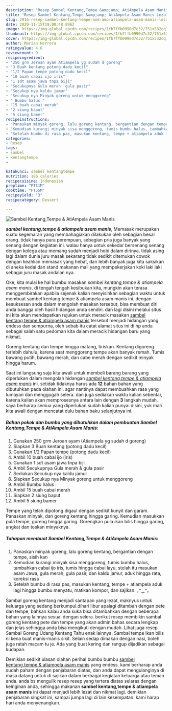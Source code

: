 ```yaml
---
description: "Resep Sambel Kentang,Tempe &amp;amp; AtiAmpela Asam Manis Lezat"
title: "Resep Sambel Kentang,Tempe &amp;amp; AtiAmpela Asam Manis Lezat"
slug: 2916-resep-sambel-kentang-tempe-and-amp-atiampela-asam-manis-lezat
date: 2020-11-15T19:00:48.896Z
image: https://img-global.cpcdn.com/recipes/1fb7ffb0990d7c32/751x532cq70/sambel-kentangtempe-atiampela-asam-manis-foto-resep-utama.jpg
thumbnail: https://img-global.cpcdn.com/recipes/1fb7ffb0990d7c32/751x532cq70/sambel-kentangtempe-atiampela-asam-manis-foto-resep-utama.jpg
cover: https://img-global.cpcdn.com/recipes/1fb7ffb0990d7c32/751x532cq70/sambel-kentangtempe-atiampela-asam-manis-foto-resep-utama.jpg
author: Marian Herrera
ratingvalue: 4.6
reviewcount: 9
recipeingredient:
- "250 grm Jeroan ayam Atiampela yg sudah d goreng"
- "3 Buah kentang potong dadu kecil"
- "1/2 Papan tempe potong dadu kecil"
- "10 buah cabai ijo iris"
- "1 sdt asam jawa tnpa biji"
- "Secukupnya Gula merah  gula pasir"
- "Secukup nya kaldu jamur"
- "Secukup nya Minyak goreng untuk menggoreng"
- " Bumbu halus "
- "15 buah cabai merah"
- "2 siung baput"
- "5 siung bamer"
recipeinstructions:
- "Panaskan minyak goreng, lalu goreng kentang, bergantian dengan tempe, sisih kan"
- "Kemudian kurangi minyak sisa menggoreng, tumis bumbu halus, tambahkan cabai ijo iris, tumis hingga cabai layu, stelah itu masukan asam Jawa, gula merah, gula pasir, dan kaldu jamur, aduk hingga rata, koreksi rasa"
- "Setelah bumbu di rasa pas, masukan kentang, tempe + atiampela aduk lagi hingga bumbu menyatu, matikan kompor, dan sajikan. ｡^‿^｡"
categories:
- Resep
tags:
- sambel
- kentangtempe
- 

katakunci: sambel kentangtempe  
nutrition: 186 calories
recipecuisine: Indonesian
preptime: "PT11M"
cooktime: "PT55M"
recipeyield: "3"
recipecategory: Dessert

---
```



![Sambel Kentang,Tempe &amp; AtiAmpela Asam Manis](https://img-global.cpcdn.com/recipes/1fb7ffb0990d7c32/751x532cq70/sambel-kentangtempe-atiampela-asam-manis-foto-resep-utama.jpg)

<b><i>sambel kentang,tempe &amp; atiampela asam manis</i></b>, Memasak merupakan suatu kegemaran yang membahagiakan dilakukan oleh sebagian besar orang. tidak hanya para perempuan, sebagian pria juga banyak yang senang dengan kegiatan ini. walau hanya untuk sekedar bersenang senang dengan kolega atau memang sudah menjadi hobi dalam dirinya. tidak asing lagi dalam dunia juru masak sekarang tidak sedikit ditemukan cowok dengan keahlian memasak yang hebat, dan lebih banyak juga kita saksikan di aneka kedai dan stand makanan mall yang mempekerjakan koki laki laki sebagai juru masak andalan nya.

Oke, kita mulai ke hal bumbu masakan <i>sambel kentang,tempe &amp; atiampela asam manis</i>. di tengah tengah kesibukan kita, mungkin akan terasa menggembirakan apabila sejenak kalian menyisihkan sebagian waktu untuk membuat sambel kentang,tempe &amp; atiampela asam manis ini. dengan kesuksesan anda dalam mengolah masakan tersebut, bisa membuat diri anda bangga oleh hasil hidangan anda sendiri. dan lagi disini melalui situs ini kita akan mendapatkan rujukan untuk meracik masakan <u>sambel kentang,tempe &amp; atiampela asam manis</u> tersebut menjadi hidangan yang endess dan sempurna, oleh sebab itu catat alamat situs ini di hp anda sebagai salah satu pedoman kita dalam meracik hidangan baru yang nikmat.

Goreng kentang dan tempe hingga matang, tiriskan. Kentang digoreng terlebih dahulu, karena saat menggoreng tempe akan banyak remah. Tumis bawang putih, bawang merah, dan cabe merah dengan sedikit minyak hingga harum.


Saat ini langsung saja kita awali untuk membeli barang barang yang diperlukan dalam mengolah hidangan <u><i>sambel kentang,tempe &amp; atiampela asam manis</i></u> ini. setidak tidaknya harus ada <b>12</b> bahan bahan yang dibutuhkan pada olahan ini. agar nantinya dapat membuahkan rasa yang lumayan dan menggugah selera. dan juga sediakan waktu kalian sebentar, karena kalian akan memprosesnya antara lain dengan <b>3</b> langkah mudah. saya berharap semua yang diperlukan sudah kalian punyai disini, yuk mari kita awali dengan mencatat dulu bahan baku selanjutnya ini.

<!--inarticleads1-->

##### Bahan pokok dan bumbu yang dibutuhkan dalam pembuatan Sambel Kentang,Tempe &amp; AtiAmpela Asam Manis:

1. Gunakan 250 grm Jeroan ayam (Atiampela yg sudah d goreng)
1. Siapkan 3 Buah kentang (potong dadu kecil)
1. Gunakan 1/2 Papan tempe (potong dadu kecil)
1. Ambil 10 buah cabai ijo (iris)
1. Gunakan 1 sdt asam jawa tnpa biji
1. Ambil Secukupnya Gula merah &amp; gula pasir
1. Sediakan Secukup nya kaldu jamur
1. Siapkan Secukup nya Minyak goreng untuk menggoreng
1. Ambil  Bumbu halus :
1. Ambil 15 buah cabai merah
1. Siapkan 2 siung baput
1. Ambil 5 siung bamer


Tempe yang telah dipotong digaul dengan sedikit kunyit dan garam. Panaskan minyak, dan goreng kentang hingga garing. Kemudian masukkan pula tempe, goreng hingga garing. Gorengkan pula ikan bilis hingga garing, angkat dan toskan minyaknya. 

<!--inarticleads2-->

##### Tahapan membuat Sambel Kentang,Tempe &amp; AtiAmpela Asam Manis:

1. Panaskan minyak goreng, lalu goreng kentang, bergantian dengan tempe, sisih kan
1. Kemudian kurangi minyak sisa menggoreng, tumis bumbu halus, tambahkan cabai ijo iris, tumis hingga cabai layu, stelah itu masukan asam Jawa, gula merah, gula pasir, dan kaldu jamur, aduk hingga rata, koreksi rasa
1. Setelah bumbu di rasa pas, masukan kentang, tempe + atiampela aduk lagi hingga bumbu menyatu, matikan kompor, dan sajikan. ｡^‿^｡


Sambal goreng kentang menjadi santapan yang lezat, maknyus untuk keluarga yang sedang berkumpul.dihari libur apalagi ditambah dengan pete dan tempe, bahkan kalau anda suka bisa ditambahkan dengan beberapa bahan yang lainnya sesuai dengan selera. berikut resep membikin sambal goreng kentang pete dan tempe yang akan admin bahas secara lengkap dan jelas sehingga anda bisa mengikuti dengan mudah. Lihat juga resep Sambal Goreng Udang Kentang Tahu enak lainnya. Sambal tempe ikan bilis ni kena buat manis-manis sikit. Selain sedap dimakan dengan nasi, boleh juga ratah macam tu je. Ada yang buat kering dan rangup dijadikan sebagai kudapan. 

Demikian sedikit ulasan olahan perihal bumbu bumbu <u>sambel kentang,tempe &amp; atiampela asam manis</u> yang endess. kami berharap anda sudah paham dengan penjabaran diatas, dan anda dapat mengulanginya di masa datang untuk di sajikan dalam berbagai kegiatan keluarga atau teman anda. anda bs mengulik resep resep yang tertera diatas selaras dengan keinginan anda, sehingga makanan <b>sambel kentang,tempe &amp; atiampela asam manis</b> ini dapat menjadi lebih lezat dan nikmat lagi. demikian penjabaran singkat ini, sampai jumpa lagi di lain kesempatan. kami harap hari anda menyenangkan.
